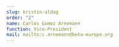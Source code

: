 ```yaml
---
slug: kristin-aldag
order: "2"
name: Carlos Gomez Arnemann
function: Vice-President
mail: mailto:c.arnemann@beta-europe.org
---
```

